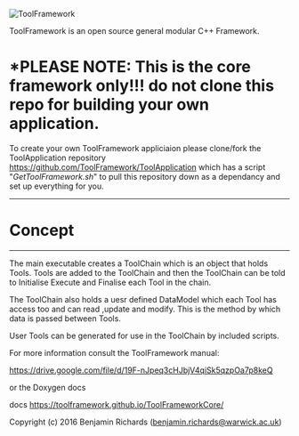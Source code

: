 ![ToolFramework](https://user-images.githubusercontent.com/14093889/147487041-eff81a5d-45e4-4f3c-9cde-8066b9726659.png)

ToolFramework is an open source general modular C++ Framework.


# *PLEASE NOTE: This is the core framework only!!! do not clone this repo for building your own application.
To create your own ToolFramework appliciaion please clone/fork the ToolApplication repository https://github.com/ToolFramework/ToolApplication which has a script "*GetToolFramework.sh*" to pull this repository down as a dependancy and set up everything for you.

****************************
# Concept
****************************

The main executable creates a ToolChain which is an object that holds Tools. Tools are added to the ToolChain and then the ToolChain can be told to Initialise Execute and Finalise each Tool in the chain.

The ToolChain also holds a uesr defined DataModel which each Tool has access too and can read ,update and modify. This is the method by which data is passed between Tools.

User Tools can be generated for use in the ToolChain by included scripts.

For more information consult the ToolFramework manual:

https://drive.google.com/file/d/19F-nJpeq3cHJbjV4qiSk5qzpOa7p8keQ

or the Doxygen docs

docs https://toolframework.github.io/ToolFrameworkCore/


Copyright (c) 2016 Benjamin Richards (benjamin.richards@warwick.ac.uk)
